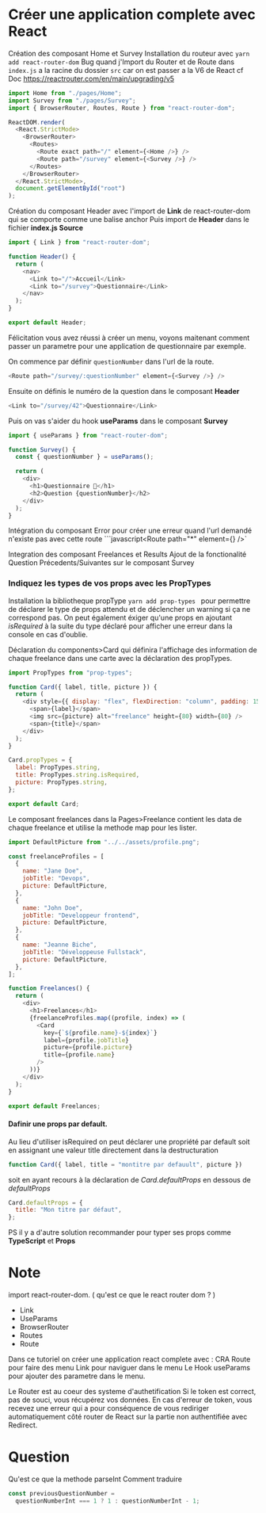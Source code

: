 # Créer une application complete avec React

Création des composant Home et Survey
Installation du routeur avec `yarn add react-router-dom`
Bug quand j'Import du Router et de Route dans `index.js` a la racine du dossier `src` car on est passer a la V6 de React cf Doc https://reactrouter.com/en/main/upgrading/v5

```javascript
import Home from "./pages/Home";
import Survey from "./pages/Survey";
import { BrowserRouter, Routes, Route } from "react-router-dom";

ReactDOM.render(
  <React.StrictMode>
    <BrowserRouter>
      <Routes>
        <Route exact path="/" element={<Home />} />
        <Route path="/survey" element={<Survey />} />
      </Routes>
    </BrowserRouter>
  </React.StrictMode>,
  document.getElementById("root")
);
```

Création du composant Header avec l'import de **Link** de react-router-dom qui se comporte comme une balise anchor
Puis import de **Header** dans le fichier **index.js Source**

```javascript
import { Link } from "react-router-dom";

function Header() {
  return (
    <nav>
      <Link to="/">Accueil</Link>
      <Link to="/survey">Questionnaire</Link>
    </nav>
  );
}

export default Header;
```

Félicitation vous avez réussi à créer un menu, voyons maitenant comment passer un parametre pour une application de questionnaire par exemple.

On commence par définir `questionNumber` dans l'url de la route.

```javascript
<Route path="/survey/:questionNumber" element={<Survey />} />
```

Ensuite on définis le numéro de la question dans le composant **Header**

```javascript
<Link to="/survey/42">Questionnaire</Link>
```

Puis on vas s'aider du hook **useParams** dans le composant **Survey**

```javascript
import { useParams } from "react-router-dom";

function Survey() {
  const { questionNumber } = useParams();

  return (
    <div>
      <h1>Questionnaire 🧮</h1>
      <h2>Question {questionNumber}</h2>
    </div>
  );
}
```

Intégration du composant Error pour créer une erreur quand l'url demandé n'existe pas avec cette route
```javascript<Route path="*" element={<Error />} />`

Integration des composant Freelances et Results
Ajout de la fonctionalité Question Précedents/Suivantes sur le composant Survey

### Indiquez les types de vos props avec les PropTypes

Installation la bibliotheque propType `yarn add prop-types `
pour permettre de déclarer le type de props attendu et de déclencher un warning si ça ne correspond pas.
On peut également éxiger qu'une props en ajoutant _isRequired_ à la suite du type déclaré pour afficher une erreur dans la console en cas d'oublie.

Déclaration du components>Card qui définira l'affichage des information de chaque freelance dans une carte avec la déclaration des propTypes.

```javascript
import PropTypes from "prop-types";

function Card({ label, title, picture }) {
  return (
    <div style={{ display: "flex", flexDirection: "column", padding: 15 }}>
      <span>{label}</span>
      <img src={picture} alt="freelance" height={80} width={80} />
      <span>{title}</span>
    </div>
  );
}

Card.propTypes = {
  label: PropTypes.string,
  title: PropTypes.string.isRequired,
  picture: PropTypes.string,
};

export default Card;
```

Le composant freelances dans la Pages>Freelance contient les data de chaque freelance et utilise la methode map pour les lister.

```javascript
import DefaultPicture from "../../assets/profile.png";

const freelanceProfiles = [
  {
    name: "Jane Doe",
    jobTitle: "Devops",
    picture: DefaultPicture,
  },
  {
    name: "John Doe",
    jobTitle: "Developpeur frontend",
    picture: DefaultPicture,
  },
  {
    name: "Jeanne Biche",
    jobTitle: "Développeuse Fullstack",
    picture: DefaultPicture,
  },
];

function Freelances() {
  return (
    <div>
      <h1>Freelances</h1>
      {freelanceProfiles.map((profile, index) => (
        <Card
          key={`${profile.name}-${index}`}
          label={profile.jobTitle}
          picture={profile.picture}
          title={profile.name}
        />
      ))}
    </div>
  );
}

export default Freelances;
```

#### Dafinir une props par default.

Au lieu d'utiliser isRequired on peut déclarer une propriété par default soit en assignant une valeur title directement dans la destructuration

```javascript
function Card({ label, title = "montitre par defauult", picture })
```

soit en ayant recours à la déclaration de _Card.defaultProps_ en dessous de _defaultProps_

```javascript
Card.defaultProps = {
  title: "Mon titre par défaut",
};
```

PS il y a d'autre solution recommander pour typer ses props comme **TypeScript** et **Props**

# Note

import react-router-dom. ( qu'est ce que le react router dom ? )

- Link
- UseParams
- BrowserRouter
- Routes
- Route

Dans ce tutoriel on créer une application react complete avec :
CRA
Route pour faire des menu
Link pour naviguer dans le menu
Le Hook useParams pour ajouter des parametre dans le menu.

Le Router est au coeur des systeme d'authetification
Si le token est correct, pas de souci, vous récupérez vos données.
En cas d'erreur de token, vous recevez une erreur qui a pour conséquence de vous rediriger automatiquement côté router de React sur la partie non authentifiée avec Redirect.

# Question

Qu'est ce que la methode parseInt
Comment traduire

```javascript
const previousQuestionNumber =
  questionNumberInt === 1 ? 1 : questionNumberInt - 1;
```
